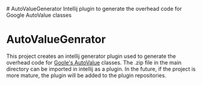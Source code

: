 <p># AutoValueGenerator Intellij plugin to generate the overhead code for Google AutoValue classes</p>
<h1>AutoValueGenrator</h1>
<p>This project creates an intellij generator plugin used to generate the overhead code for <a href="https://github.com/google/auto/tree/master/value">Goole's AutoValue</a> classes. The .zip file in the main directory can be imported in intellij as a plugin. In the future, if the project is more mature, the plugin will be added to the plugin repositories.</p>



